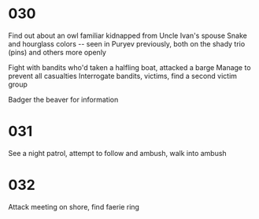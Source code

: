 # 030
Find out about an owl familiar kidnapped from Uncle Ivan's spouse
Snake and hourglass colors -- seen in Puryev previously, both on the shady trio (pins) and others more openly

Fight with bandits who'd taken a halfling boat, attacked a barge 
Manage to prevent all casualties
Interrogate bandits, victims, find a second victim group

Badger the beaver for information


# 031
See a night patrol, attempt to follow and ambush, walk into ambush

# 032
Attack meeting on shore, find faerie ring
